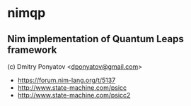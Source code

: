 # nimqp
## Nim implementation of Quantum Leaps framework

(c) Dmitry Ponyatov <<dponyatov@gmail.com>>

* https://forum.nim-lang.org/t/5137
* http://www.state-machine.com/psicc
* http://www.state-machine.com/psicc2
